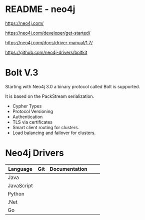 # README - neo4j

https://neo4j.com/

https://neo4j.com/developer/get-started/

https://neo4j.com/docs/driver-manual/1.7/

https://github.com/neo4j-drivers/boltkit

# Bolt V.3

Starting with Neo4j 3.0 a binary protocol called Bolt is supported.

It is based on the PackStream serialization.

+ Cypher Types
+ Protocol Versioning
+ Authentication
+ TLS via certificates
+ Smart client routing for clusters.
+ Load balancing and failover for clusters.


# Neo4j Drivers


| Language    | Git | Documentation  |   |   |
|-------------|---|---|---|---|
| Java        |   |   |   |   |
| JavaScript  |   |   |   |   |
| Python |    |   |   |   |   |
| .Net        |   |   |   |   |
| Go          |   |   |   |   |

